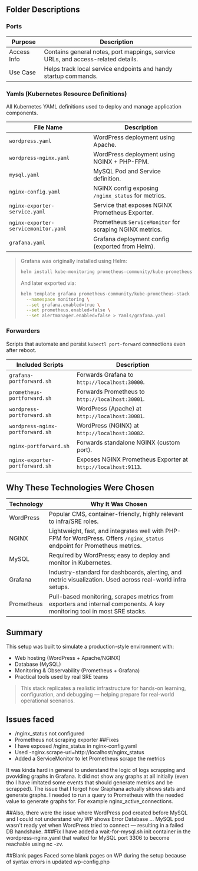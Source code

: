 ## Folder Descriptions

### Ports
| Purpose | Description |
|---------|-------------|
| Access Info | Contains general notes, port mappings, service URLs, and access-related details. |
| Use Case | Helps track local service endpoints and handy startup commands. |

### Yamls (Kubernetes Resource Definitions)
All Kubernetes YAML definitions used to deploy and manage application components.

| File Name                            | Description |
|-------------------------------------|-------------|
| `wordpress.yaml`                    | WordPress deployment using Apache. |
| `wordpress-nginx.yaml`              | WordPress deployment using NGINX + PHP-FPM. |
| `mysql.yaml`                        | MySQL Pod and Service definition. |
| `nginx-config.yaml`                 | NGINX config exposing `/nginx_status` for metrics. |
| `nginx-exporter-service.yaml`       | Service that exposes NGINX Prometheus Exporter. |
| `nginx-exporter-servicemonitor.yaml`| Prometheus `ServiceMonitor` for scraping NGINX metrics. |
| `grafana.yaml`                      | Grafana deployment config (exported from Helm). |

> Grafana was originally installed using Helm:
> ```bash
> helm install kube-monitoring prometheus-community/kube-prometheus-stack --namespace monitoring
> ```
> And later exported via:
> ```bash
> helm template grafana prometheus-community/kube-prometheus-stack \
>   --namespace monitoring \
>   --set grafana.enabled=true \
>   --set prometheus.enabled=false \
>   --set alertmanager.enabled=false > Yamls/grafana.yaml
> ```

### Forwarders
Scripts that automate and persist `kubectl port-forward` connections even after reboot.

| Included Scripts                   | Description |
|-----------------------------------|-------------|
| `grafana-portforward.sh`          | Forwards Grafana to `http://localhost:30000`. |
| `prometheus-portforward.sh`       | Forwards Prometheus to `http://localhost:30001`. |
| `wordpress-portforward.sh`        | WordPress (Apache) at `http://localhost:30081`. |
| `wordpress-nginx-portforward.sh`  | WordPress (NGINX) at `http://localhost:30082`. |
| `nginx-portforward.sh`            | Forwards standalone NGINX (custom port). |
| `nginx-exporter-portforward.sh`   | Exposes NGINX Prometheus Exporter at `http://localhost:9113`. |

## Why These Technologies Were Chosen

| Technology | Why It Was Chosen |
|------------|-------------------|
| WordPress | Popular CMS, container-friendly, highly relevant to infra/SRE roles. |
| NGINX | Lightweight, fast, and integrates well with PHP-FPM for WordPress. Offers `/nginx_status` endpoint for Prometheus metrics. |
| MySQL | Required by WordPress; easy to deploy and monitor in Kubernetes. |
| Grafana | Industry-standard for dashboards, alerting, and metric visualization. Used across real-world infra setups. |
| Prometheus | Pull-based monitoring, scrapes metrics from exporters and internal components. A key monitoring tool in most SRE stacks. |

## Summary
This setup was built to simulate a production-style environment with:

- Web hosting (WordPress + Apache/NGINX)  
- Database (MySQL)  
- Monitoring & Observability (Prometheus + Grafana)  
- Practical tools used by real SRE teams

> This stack replicates a realistic infrastructure for hands-on learning, configuration, and debugging — helping prepare for real-world operational scenarios.

## Issues faced
- /nginx_status not configured
- Prometheus not scraping exporter
##Fixes
- I have exposed /nginx_status in nginx-config.yaml
- Used -nginx.scrape-uri=http://localhost/nginx_status
- Added a ServiceMonitor to let Prometheus scrape the metrics

It was kinda hard in general to understand the logic of logs scrapping and pvoviding graphs in Grafana. It did not show any graphs at all initially (even tho I have imitated some events that should generate metrics and be scrapped).
The issue that I forgot how Graphana actually shows stats and generate graphs. I needed to run a query to Prometheus with the needed value to generate graphs for. For example nginx_active_connections.

##Also, there were the issue where WordPress pod created before MySQL and I could not understand why WP shows Error Database ... 
MySQL pod wasn't ready yet when WordPress tried to connect — resulting in a failed DB handshake.
###Fix
I have added a wait-for-mysql.sh init container in the wordpress-nginx.yaml that waited for MySQL port 3306 to become reachable using nc -zv.

##Blank pages
Faced some blank pages on WP during the setup because of syntax errors in updated wp-config.php

